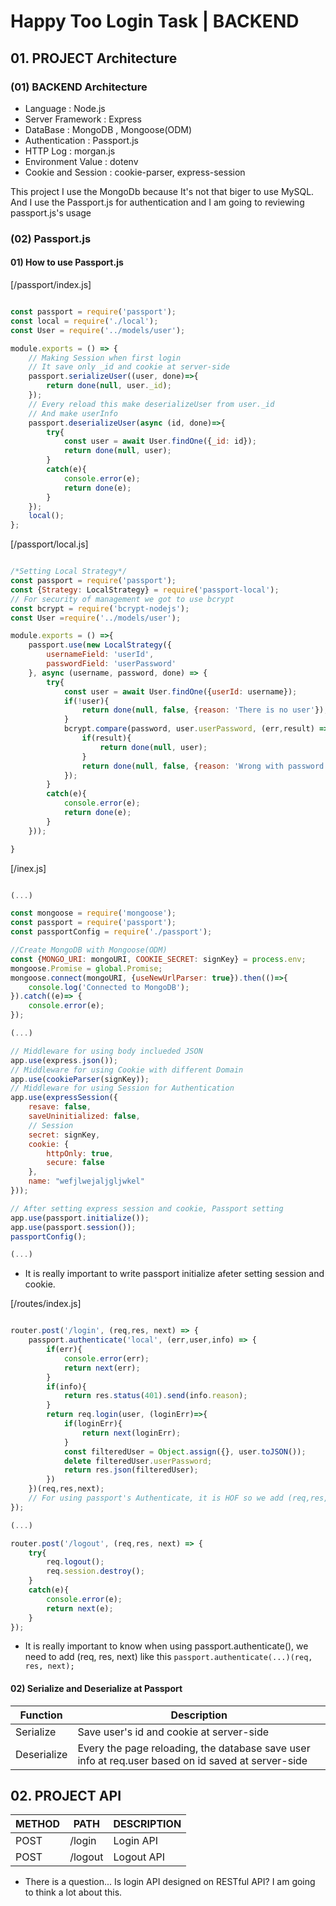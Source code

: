 # Happy Too Login Task |  BACKEND

## 01. PROJECT Architecture

### (01) BACKEND Architecture

- Language : Node.js 
- Server Framework : Express
- DataBase : MongoDB , Mongoose(ODM)
- Authentication : Passport.js
- HTTP Log : morgan.js
- Environment Value : dotenv
- Cookie and Session : cookie-parser, express-session

This project I use the MongoDb because It's not that biger to use MySQL.  And I use the Passport.js for authentication and I am going to reviewing passport.js's usage

### (02) Passport.js

#### 01) How to use Passport.js

[/passport/index.js]

```javascript

const passport = require('passport');
const local = require('./local');
const User = require('../models/user');

module.exports = () => {
    // Making Session when first login
    // It save only _id and cookie at server-side
    passport.serializeUser((user, done)=>{
        return done(null, user._id);
    });
    // Every reload this make deserializeUser from user._id
    // And make userInfo
    passport.deserializeUser(async (id, done)=>{
        try{
            const user = await User.findOne({_id: id});
            return done(null, user);
        }
        catch(e){
            console.error(e);
            return done(e);
        }
    });
    local();
};

```


[/passport/local.js]

```javascript

/*Setting Local Strategy*/
const passport = require('passport');
const {Strategy: LocalStrategy} = require('passport-local');
// For security of management we got to use bcrypt
const bcrypt = require('bcrypt-nodejs');
const User =require('../models/user');

module.exports = () =>{
    passport.use(new LocalStrategy({
        usernameField: 'userId',
        passwordField: 'userPassword'
    }, async (username, password, done) => {
        try{
            const user = await User.findOne({userId: username});
            if(!user){
                return done(null, false, {reason: 'There is no user'});
            }
            bcrypt.compare(password, user.userPassword, (err,result) => {
                if(result){
                    return done(null, user);
                }
                return done(null, false, {reason: 'Wrong with password'});
            });
        }
        catch(e){
            console.error(e);
            return done(e);
        }
    }));

}

```

[/inex.js]

```javascript

(...)

const mongoose = require('mongoose');
const passport = require('passport');
const passportConfig = require('./passport');

//Create MongoDB with Mongoose(ODM)
const {MONGO_URI: mongoURI, COOKIE_SECRET: signKey} = process.env;
mongoose.Promise = global.Promise;
mongoose.connect(mongoURI, {useNewUrlParser: true}).then(()=>{
    console.log('Connected to MongoDB');    
}).catch((e)=> {
    console.error(e);
});

(...)

// Middleware for using body inclueded JSON
app.use(express.json());
// Middleware for using Cookie with different Domain
app.use(cookieParser(signKey));
// Middleware for using Session for Authentication
app.use(expressSession({
    resave: false,
    saveUninitialized: false,
    // Session 
    secret: signKey,
    cookie: {
        httpOnly: true,
        secure: false
    },
    name: "wefjlwejaljgljwkel"
}));

// After setting express session and cookie, Passport setting
app.use(passport.initialize());
app.use(passport.session());
passportConfig();

(...)

```

- It is really important to write passport initialize afeter setting session and cookie.

[/routes/index.js]

```javascript

router.post('/login', (req,res, next) => {
    passport.authenticate('local', (err,user,info) => {
        if(err){
            console.error(err);
            return next(err);
        }
        if(info){
            return res.status(401).send(info.reason);
        }
        return req.login(user, (loginErr)=>{
            if(loginErr){
                return next(loginErr);
            }
            const filteredUser = Object.assign({}, user.toJSON());
            delete filteredUser.userPassword;
            return res.json(filteredUser);
        })
    })(req,res,next);
    // For using passport's Authenticate, it is HOF so we add (req,res,next) at last
});

(...)

router.post('/logout', (req,res, next) => {
    try{
        req.logout();
        req.session.destroy();
    }
    catch(e){
        console.error(e);
        return next(e);
    }
});

```

- It is really important to know when using passport.authenticate(), we need to add (req, res, next) like this ```passport.authenticate(...)(req, res, next); ```

#### 02) Serialize and Deserialize at Passport

Function    |  Description
--------    | -----------------------------------------------------------------------------------
Serialize   | Save user's id and cookie at server-side
Deserialize | Every the page reloading, the database save user info at req.user based on id saved at server-side

## 02. PROJECT API

METHOD |        PATH         | DESCRIPTION
------ | --------------------| ----------------------------------------------------------
POST   | /login              | Login API
POST   | /logout             | Logout API

- There is a question... Is login API designed on RESTful API? I am going to think a lot about this.